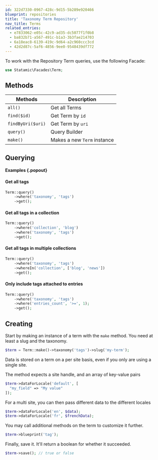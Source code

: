 ```yaml
---
id: 322d7330-0967-428c-9d15-5b289e920466
blueprint: repositories
title: 'Taxonomy Term Repository'
nav_title: Terms
related_entries:
  - e7833062-e05c-42c9-ad35-dc5077f1f0b8
  - ba832b71-a567-491c-b1a3-3b3fae214703
  - 6a18eac8-6139-419c-9d64-a2c960ccc3cd
  - 42d2d87c-5af6-4856-9ee0-9548439df772
---
```


To work with the Repository Term queries, use the following Facade:

```php
use Statamic\Facades\Term;
```

## Methods

| Methods | Description |
| ------- | ----------- |
| `all()` | Get all Terms |
| `find($id)` | Get Term by `id` |
| `findByUri($uri)` | Get Term by `uri` |
| `query()` | Query Builder |
| `make()` | Makes a new `Term` instance |

## Querying

#### Examples {.popout}

#### Get all tags

```php
Term::query()
    ->where('taxonomy', 'tags')
    ->get();
```

#### Get all tags in a collection

```php
Term::query()
    ->where('collection', 'blog')
    ->where('taxonomy', 'tags')
    ->get();
```

#### Get all tags in multiple collections

```php
Term::query()
    ->where('taxonomy', 'tags')
    ->whereIn('collection', ['blog', 'news'])
    ->get();
```

#### Only include tags attached to entries

```php
Term::query()
    ->where('taxonomy', 'tags')
    ->where('entries_count', '>=', 1);
    ->get();
```


## Creating

Start by making an instance of a term with the `make` method.
You need at least a slug and the taxonomy.

```php
$term = Term::make()->taxonomy('tags')->slug('my-term');
```

Data is stored on a term on a per site basis, even if you only are using a single site.

The method expects a site handle, and an array of key-value pairs
```php
$term->dataForLocale('default', [
  "my_field" => "My value"
]);
```

For a multi site, you can then pass different data to the different locales
```php
$term->dataForLocale('en', $data);
$term->dataForLocale('fr', $frenchData);
```

You may call additional methods on the term to customize it further.

```php
$term->blueprint('tag');
```

Finally, save it. It'll return a boolean for whether it succeeded.

```php
$term->save(); // true or false
```
